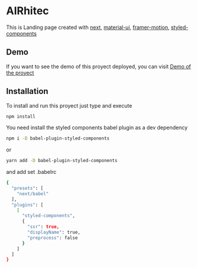 # AIRhitec

This is Landing page created with [next](https://nextjs.org/docs/getting-started), [material-ui](https://material-ui.com/getting-started/installation/), [framer-motion](https://www.framer.com/api/motion/), [styled-components](https://styled-components.com/docs)

## Demo

If you want to see the demo of this proyect deployed, you can visit [Demo of the proyect](https://air-hitect-eight.vercel.app/)

## Installation

To install and run this proyect just type and execute

```bash
npm install
```

You need install the styled components babel plugin as a dev dependency

```bash
npm i -D babel-plugin-styled-components
```

or

```bash
yarn add -D babel-plugin-styled-components
```

and add set .babelrc

```bash
{
  "presets": [
    "next/babel"
  ],
  "plugins": [
    [
      "styled-components",
      {
        "ssr": true,
        "displayName": true,
        "preprocess": false
      }
    ]
  ]
}
```
